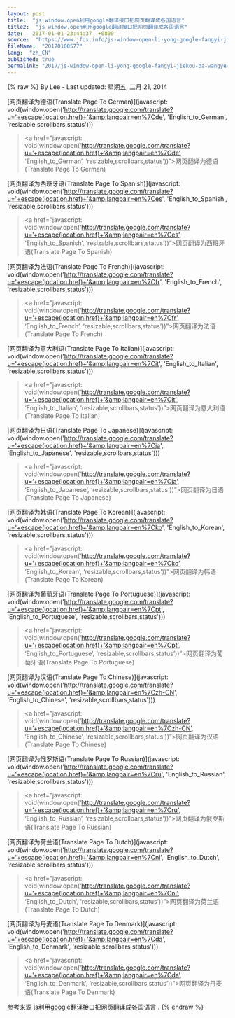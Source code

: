 ```yaml
---
layout: post
title:  "js window.open利用google翻译接口把网页翻译成各国语言"
title2:  "js window.open利用google翻译接口把网页翻译成各国语言"
date:   2017-01-01 23:44:37  +0800
source:  "https://www.jfox.info/js-window-open-li-yong-google-fangyi-jiekou-ba-wangye-fangyi-cheng-geguo-yiyan.html"
fileName:  "20170100577"
lang:  "zh_CN"
published: true
permalink: "2017/js-window-open-li-yong-google-fangyi-jiekou-ba-wangye-fangyi-cheng-geguo-yiyan.html"
---
```

{% raw %}
By Lee - Last updated: 星期五, 二月 21, 2014

[网页翻译为德语(Translate Page To German)](javascript: void(window.open('http://translate.google.com/translate?u='+escape(location.href)+'&amp;langpair=en%7Cde', 'English_to_German', 'resizable,scrollbars,status')))

> <a href=”javascript: void(window.open(‘http://translate.google.com/translate?u=’+escape(location.href)+’&amp;langpair=en%7Cde’, ‘English_to_German’, ‘resizable,scrollbars,status’))”>网页翻译为德语(Translate Page To German)</a>

[网页翻译为西班牙语(Translate Page To Spanish)](javascript: void(window.open('http://translate.google.com/translate?u='+escape(location.href)+'&amp;langpair=en%7Ces', 'English_to_Spanish', 'resizable,scrollbars,status')))

> <a href=”javascript: void(window.open(‘http://translate.google.com/translate?u=’+escape(location.href)+’&amp;langpair=en%7Ces’, ‘English_to_Spanish’, ‘resizable,scrollbars,status’))”>网页翻译为西班牙语(Translate Page To Spanish)</a>

[网页翻译为法语(Translate Page To French)](javascript: void(window.open('http://translate.google.com/translate?u='+escape(location.href)+'&amp;langpair=en%7Cfr', 'English_to_French', 'resizable,scrollbars,status')))

> <a href=”javascript: void(window.open(‘http://translate.google.com/translate?u=’+escape(location.href)+’&amp;langpair=en%7Cfr’, ‘English_to_French’, ‘resizable,scrollbars,status’))”>网页翻译为法语(Translate Page To French)</a>

[网页翻译为意大利语(Translate Page To Italian)](javascript: void(window.open('http://translate.google.com/translate?u='+escape(location.href)+'&amp;langpair=en%7Cit', 'English_to_Italian', 'resizable,scrollbars,status')))

> <a href=”javascript: void(window.open(‘http://translate.google.com/translate?u=’+escape(location.href)+’&amp;langpair=en%7Cit’, ‘English_to_Italian’, ‘resizable,scrollbars,status’))”>网页翻译为意大利语(Translate Page To Italian)</a>

[网页翻译为日语(Translate Page To Japanese)](javascript: void(window.open('http://translate.google.com/translate?u='+escape(location.href)+'&amp;langpair=en%7Cja', 'English_to_Japanese', 'resizable,scrollbars,status')))

> <a href=”javascript: void(window.open(‘http://translate.google.com/translate?u=’+escape(location.href)+’&amp;langpair=en%7Cja’, ‘English_to_Japanese’, ‘resizable,scrollbars,status’))”>网页翻译为日语(Translate Page To Japanese)</a>

[网页翻译为韩语(Translate Page To Korean)](javascript: void(window.open('http://translate.google.com/translate?u='+escape(location.href)+'&amp;langpair=en%7Cko', 'English_to_Korean', 'resizable,scrollbars,status')))

> <a href=”javascript: void(window.open(‘http://translate.google.com/translate?u=’+escape(location.href)+’&amp;langpair=en%7Cko’, ‘English_to_Korean’, ‘resizable,scrollbars,status’))”>网页翻译为韩语(Translate Page To Korean)</a>

[网页翻译为葡萄牙语(Translate Page To Portuguese)](javascript: void(window.open('http://translate.google.com/translate?u='+escape(location.href)+'&amp;langpair=en%7Cpt', 'English_to_Portuguese', 'resizable,scrollbars,status')))

> <a href=”javascript: void(window.open(‘http://translate.google.com/translate?u=’+escape(location.href)+’&amp;langpair=en%7Cpt’, ‘English_to_Portuguese’, ‘resizable,scrollbars,status’))”>网页翻译为葡萄牙语(Translate Page To Portuguese)</a>

[网页翻译为汉语(Translate Page To Chinese)](javascript: void(window.open('http://translate.google.com/translate?u='+escape(location.href)+'&amp;langpair=en%7Czh-CN', 'English_to_Chinese', 'resizable,scrollbars,status')))

> <a href=”javascript: void(window.open(‘http://translate.google.com/translate?u=’+escape(location.href)+’&amp;langpair=en%7Czh-CN’, ‘English_to_Chinese’, ‘resizable,scrollbars,status’))”>网页翻译为汉语(Translate Page To Chinese)</a>

[网页翻译为俄罗斯语(Translate Page To Russian)](javascript: void(window.open('http://translate.google.com/translate?u='+escape(location.href)+'&amp;langpair=en%7Cru', 'English_to_Russian', 'resizable,scrollbars,status')))

> <a href=”javascript: void(window.open(‘http://translate.google.com/translate?u=’+escape(location.href)+’&amp;langpair=en%7Cru’, ‘English_to_Russian’, ‘resizable,scrollbars,status’))”>网页翻译为俄罗斯语(Translate Page To Russian)</a>

[网页翻译为荷兰语(Translate Page To Dutch)](javascript: void(window.open('http://translate.google.com/translate?u='+escape(location.href)+'&amp;langpair=en%7Cnl', 'English_to_Dutch', 'resizable,scrollbars,status')))

> <a href=”javascript: void(window.open(‘http://translate.google.com/translate?u=’+escape(location.href)+’&amp;langpair=en%7Cnl’, ‘English_to_Dutch’, ‘resizable,scrollbars,status’))”>网页翻译为荷兰语(Translate Page To Dutch)</a>

[网页翻译为丹麦语(Translate Page To Denmark)](javascript: void(window.open('http://translate.google.com/translate?u='+escape(location.href)+'&amp;langpair=en%7Cda', 'English_to_Denmark', 'resizable,scrollbars,status')))

> <a href=”javascript: void(window.open(‘http://translate.google.com/translate?u=’+escape(location.href)+’&amp;langpair=en%7Cda’, ‘English_to_Denmark’, ‘resizable,scrollbars,status’))”>网页翻译为丹麦语(Translate Page To Denmark)</a>

参考来源 [js利用google翻译接口把网页翻译成各国语言 ](https://www.jfox.info/go.php?url=http://www.jfox.info/url.php?url=http%3A%2F%2Fsjolzy.cn%2Fjs-pages-use-google-translator-interface-to-be-translated-into-various-languages.html).
{% endraw %}